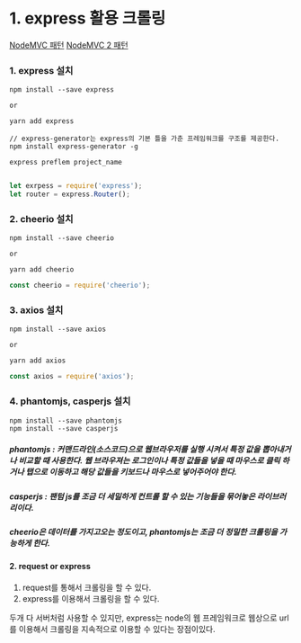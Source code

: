 ﻿# 1. express 활용 크롤링
[NodeMVC 패턴](https://posnopi13.tistory.com/28?category=146024)
[NodeMVC 2 패턴](https://gofnrk.tistory.com/65)
### 1. express 설치
```npm
npm install --save express

or 

yarn add express

// express-generator는 express의 기본 틀을 가춘 프레임워크를 구조를 제공한다.
npm install express-generator -g

express preflem project_name
```

```js

let exrpess = require('express');
let router = express.Router();
```


### 2. cheerio 설치
```npm
npm install --save cheerio

or 

yarn add cheerio
```

```js
const cheerio = require('cheerio');
```

### 3. axios 설치
```npm
npm install --save axios

or 

yarn add axios
```
```js
const axios = require('axios');
```

### 4. phantomjs, casperjs 설치
```
npm install --save phantomjs
npm install --save casperjs 
```

##### phantomjs : 커맨드라인(소스코드)으로 웹브라우저를 실행 시켜서 특정 값을 뽑아내거나 비교할 때 사용한다. 웹 브라우져는 로그인이나 특정 값들을 넣을 때 마우스로 클릭 하거나 탭으로 이동하고 해당 값들을 키보드나 마우스로 넣어주어야 한다.
##### casperjs : 팬텀 js를 조금 더 세밀하게 컨트롤 할 수 있는 기능들을 묶어놓은 라이브러리이다.
##### cheerio은 데이터를 가지고오는 정도이고, phantomjs는 조금 더 정밀한 크롤링을 가능하게 한다.

#### 2. request  or express 

1. request를 통해서 크롤링을 할 수 있다.
2. express를 이용해서 크롤링을 할 수 있다.

두개 다 서버처럼 사용할 수 있지만, express는 node의 웹 프레임워크로 웹상으로 url를 이용해서 크롤링을 지속적으로 이용할 수 있다는 장점이있다.
